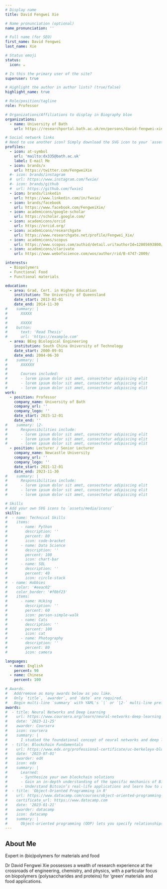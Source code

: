 ```yaml
---
# Display name
title: David Fengwei Xie

# Name pronunciation (optional)
name_pronunciation: ''

# Full name (for SEO)
first_name: David Fengwei
last_name: Xie

# Status emoji
status:
  icon: ☕️

# Is this the primary user of the site?
superuser: true

# Highlight the author in author lists? (true/false)
highlight_name: true

# Role/position/tagline
role: Professor

# Organizations/Affiliations to display in Biography blox
organizations:
  - name: University of Bath
    url: https://researchportal.bath.ac.uk/en/persons/david-fengwei-xie

# Social network links
# Need to use another icon? Simply download the SVG icon to your `assets/media/icons/` folder.
profiles:
  - icon: at-symbol
    url: 'mailto:dx335@bath.ac.uk'
    label: E-mail Me
  - icon: brands/x
    url: https://twitter.com/FengweiXie
  #- icon: brands/instagram
  #  url: https://www.instagram.com/fwxie/
  #- icon: brands/github
  #  url: https://github.com/fwxie1
  - icon: brands/linkedin
    url: https://www.linkedin.com/in/fwxie/
  - icon: brands/facebook
    url: https://www.facebook.com/FengweiXie/
  - icon: academicons/google-scholar
    url: https://scholar.google.com/
  - icon: academicons/orcid
    url: https://orcid.org/
  - icon: academicons/researchgate
    url: https://www.researchgate.net/profile/Fengwei_Xie/
  - icon: academicons/scopus
    url: https://www.scopus.com/authid/detail.uri?authorId=12805693800/
  - icon: academicons/clarivate
    url: https://www.webofscience.com/wos/author/rid/B-4747-2009/

interests:
  - Biopolymers
  - Functional Food 
  - Functional materials

education:
  - area: Grad. Cert. in Higher Education
    institution: The University of Queensland
    date_start: 2013-02-01
    date_end: 2014-11-30
#    summary: |
#      XXXXX
#      
#      XXXXX
#    button:
#      text: 'Read Thesis'
#      url: 'https://example.com'
  - area: BEng Biological Engineering
    institution: South China University of Technology
    date_start: 2000-09-01
    date_end: 2004-06-30
#    summary: |
#      XXXXXX
#      
#      Courses included:
#      - lorem ipsum dolor sit amet, consectetur adipiscing elit
#      - lorem ipsum dolor sit amet, consectetur adipiscing elit
#      - lorem ipsum dolor sit amet, consectetur adipiscing elit
work:
  - position: Professor
    company_name: University of Bath
    company_url: ''
    company_logo: ''
    date_start: 2023-12-01
    date_end: ''
#    summary: |2-
#      Responsibilities include:
#      - lorem ipsum dolor sit amet, consectetur adipiscing elit
#      - lorem ipsum dolor sit amet, consectetur adipiscing elit
#      - lorem ipsum dolor sit amet, consectetur adipiscing elit
  - position: Lecturer / Senior Lecturer
    company_name: Newcastle University
    company_url: ''
    company_logo: ''
    date_start: 2021-12-01
    date_end: 2023-11-30
#    summary: |
#      Responsibilities include:
#      - lorem ipsum dolor sit amet, consectetur adipiscing elit
#      - lorem ipsum dolor sit amet, consectetur adipiscing elit
#      - lorem ipsum dolor sit amet, consectetur adipiscing elit

# Skills
# Add your own SVG icons to `assets/media/icons/`
skills:
#  - name: Technical Skills
#    items:
#      - name: Python
#        description: ''
#        percent: 80
#        icon: code-bracket
#      - name: Data Science
#        description: ''
#        percent: 100
#        icon: chart-bar
#      - name: SQL
#        description: ''
#        percent: 40
#        icon: circle-stack
#  - name: Hobbies
#    color: '#eeac02'
#    color_border: '#f0bf23'
#    items:
#      - name: Hiking
#        description: ''
#        percent: 60
#        icon: person-simple-walk
#      - name: Cats
#        description: ''
#        percent: 100
#        icon: cat
#      - name: Photography
#        description: ''
#        percent: 80
#        icon: camera

languages:
  - name: English
    percent: 90
  - name: Chinese
    percent: 100

# Awards.
#   Add/remove as many awards below as you like.
#   Only `title`, `awarder`, and `date` are required.
#   Begin multi-line `summary` with YAML's `|` or `|2-` multi-line prefix and indent 2 spaces below.
awards:
#  - title: Neural Networks and Deep Learning
#    url: https://www.coursera.org/learn/neural-networks-deep-learning
#    date: '2023-11-25'
#    awarder: Coursera
#    icon: coursera
#    summary: |
#      I studied the foundational concept of neural networks and deep learning. By the end, I was familiar with the significant technological trends driving the rise of deep learning; build, train, and apply fully connected deep neural networks; implement efficient (vectorized) neural networks; identify key parameters in a neural network’s architecture; and apply deep learning to your own applications.
#  - title: Blockchain Fundamentals
#    url: https://www.edx.org/professional-certificate/uc-berkeleyx-blockchain-fundamentals
#    date: '2023-07-01'
#    awarder: edX
#    icon: edx
#    summary: |
#      Learned:
#      - Synthesize your own blockchain solutions
#      - Gain an in-depth understanding of the specific mechanics of Bitcoin
#      - Understand Bitcoin’s real-life applications and learn how to attack and destroy Bitcoin, Ethereum, smart contracts and Dapps, and alternatives to Bitcoin’s Proof-of-Work consensus algorithm
#  - title: 'Object-Oriented Programming in R'
#    url: https://www.datacamp.com/courses/object-oriented-programming-with-s3-and-r6-in-r
#    certificate_url: https://www.datacamp.com
#    date: '2023-01-21'
#    awarder: datacamp
#    icon: datacamp
#    summary: |
#      Object-oriented programming (OOP) lets you specify relationships between functions and the objects that they can act on, helping you manage complexity in your code. This is an intermediate level course, providing an introduction to OOP, using the S3 and R6 systems. S3 is a great day-to-day R programming tool that simplifies some of the functions that you write. R6 is especially useful for industry-specific analyses, working with web APIs, and building GUIs.
---
```


## About Me

Expert in (bio)polymers for materials and food

Dr David Fengwei Xie possesses a wealth of research experience at the crossroads of engineering, chemistry, and physics, with a particular focus on biopolymers (polysaccharides and proteins) for ‘green’ materials and food applications.
